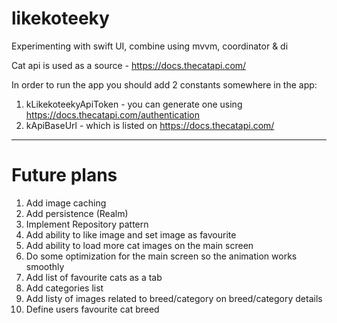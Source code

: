 # likekoteeky
Experimenting with swift UI, combine using mvvm, coordinator &amp; di

Cat api is used as a source - https://docs.thecatapi.com/

In order to run the app you should add 2 constants somewhere in the app:
  1) kLikekoteekyApiToken - you can generate one using https://docs.thecatapi.com/authentication
  2) kApiBaseUrl - which is listed on https://docs.thecatapi.com/

---------
# Future plans
  1. Add image caching
  2. Add persistence (Realm)
  3. Implement Repository pattern
  4. Add ability to like image and set image as favourite
  5. Add ability to load more cat images on the main screen
  6. Do some optimization for the main screen so the animation works smoothly
  7. Add list of favourite cats as a tab
  8. Add categories list
  9. Add listy of images related to breed/category on breed/category details
  10. Define users favourite cat breed 
